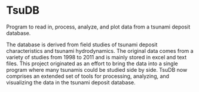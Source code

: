 TsuDB
=====

Program to read in, process, analyze, and plot data from a tsunami deposit database.

The database is derived from field studies of tsunami deposit characteristics and 
tsunami hydrodynamics. The original data comes from a variety of studies from 1998 to 
2011 and is mainly stored in excel and text files. This project originated as an
effort to bring the data into a single program where many tsunamis could be 
studied side by side. TsuDB now comprises an extended set of tools for processing,
analyzing, and visualizing the data in the tsunami deposit database.
